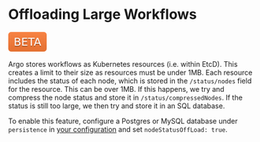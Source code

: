 # Offloading Large Workflows

![beta](assets/beta.svg)

Argo stores workflows as Kubernetes resources (i.e. within EtcD). This creates a limit to their size as resources must be under 1MB. Each resource includes the status of each node, which is stored in the `/status/nodes` field for the resource. This can be over 1MB. If this happens, we try and compress the node status and store it in `/status/compressedNodes`. If the status is still too large, we then try and store it in an SQL database. 

To enable this feature, configure a Postgres or MySQL database under `persistence` in [your configuration](workflow-controller-configmap.yaml) and set `nodeStatusOffLoad: true`.